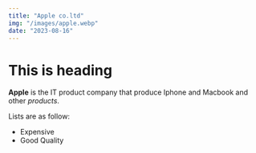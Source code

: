 ```yaml
---
title: "Apple co.ltd"
img: "/images/apple.webp"
date: "2023-08-16"
---
```


# This is heading

**Apple** is the IT product company that produce Iphone and Macbook and other _products_.

Lists are as follow:

- Expensive
- Good Quality
